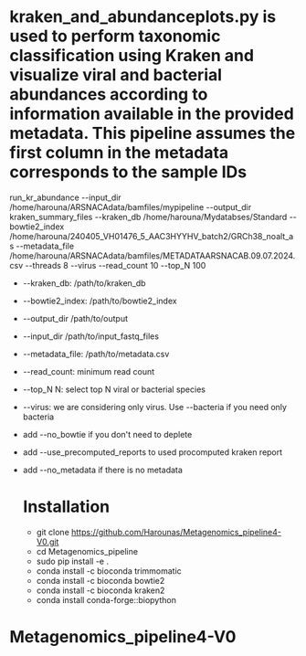 # kraken_and_abundanceplots.py is used to perform taxonomic classification using Kraken and visualize viral and bacterial abundances according to information available in the provided metadata. This pipeline assumes the first column in the metadata corresponds to the sample IDs

run_kr_abundance --input_dir /home/harouna/ARSNACAdata/bamfiles/mypipeline --output_dir kraken_summary_files --kraken_db /home/harouna/Mydatabses/Standard --bowtie2_index /home/harouna/240405_VH01476_5_AAC3HYYHV_batch2/GRCh38_noalt_as --metadata_file /home/harouna/ARSNACAdata/bamfiles/METADATAARSNACAB.09.07.2024.csv --threads 8 --virus --read_count 10 --top_N 100

* --kraken_db: /path/to/kraken_db
* --bowtie2_index: /path/to/bowtie2_index
* --output_dir /path/to/output
* --input_dir /path/to/input_fastq_files
* --metadata_file: /path/to/metadata.csv
* --read_count: minimum read count
* --top_N N: select top N viral or bacterial species
* --virus: we are considering only virus. Use --bacteria if you need only bacteria
* add --no_bowtie if you don't need to deplete
* add --use_precomputed_reports to used procomputed kraken report
* add --no_metadata if there is no metadata


  # Installation
  * git clone https://github.com/Harounas/Metagenomics_pipeline4-V0.git
  * cd Metagenomics_pipeline
  * sudo pip install -e .
  * conda install -c bioconda trimmomatic
  * conda install -c bioconda bowtie2
  * conda install -c bioconda kraken2
  * conda install conda-forge::biopython
    







# Metagenomics_pipeline4-V0

